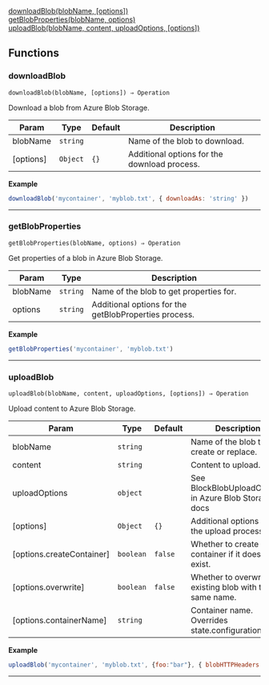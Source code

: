 <dl>
<dt>
    <a href="#downloadblob">downloadBlob(blobName, [options])</a></dt>
<dt>
    <a href="#getblobproperties">getBlobProperties(blobName, options)</a></dt>
<dt>
    <a href="#uploadblob">uploadBlob(blobName, content, uploadOptions, [options])</a></dt>
</dl>


## Functions
### downloadBlob

<p><code>downloadBlob(blobName, [options]) ⇒ Operation</code></p>

Download a blob from Azure Blob Storage.


| Param | Type | Default | Description |
| --- | --- | --- | --- |
| blobName | <code>string</code> |  | Name of the blob to download. |
| [options] | <code>Object</code> | <code>{}</code> | Additional options for the download process. |

**Example**
```js
downloadBlob('mycontainer', 'myblob.txt', { downloadAs: 'string' })
```

* * *

### getBlobProperties

<p><code>getBlobProperties(blobName, options) ⇒ Operation</code></p>

Get properties of a blob in Azure Blob Storage.


| Param | Type | Description |
| --- | --- | --- |
| blobName | <code>string</code> | Name of the blob to get properties for. |
| options | <code>string</code> | Additional options for the getBlobProperties process. |

**Example**
```js
getBlobProperties('mycontainer', 'myblob.txt')
```

* * *

### uploadBlob

<p><code>uploadBlob(blobName, content, uploadOptions, [options]) ⇒ Operation</code></p>

Upload content to Azure Blob Storage.


| Param | Type | Default | Description |
| --- | --- | --- | --- |
| blobName | <code>string</code> |  | Name of the blob to create or replace. |
| content | <code>string</code> |  | Content to upload. |
| uploadOptions | <code>object</code> |  | See BlockBlobUploadOptions in Azure Blob Storage docs |
| [options] | <code>Object</code> | <code>{}</code> | Additional options for the upload process. |
| [options.createContainer] | <code>boolean</code> | <code>false</code> | Whether to create the container if it doesn't exist. |
| [options.overwrite] | <code>boolean</code> | <code>false</code> | Whether to overwrite an existing blob with the same name. |
| [options.containerName] | <code>string</code> |  | Container name. Overrides state.configuration. |

**Example**
```js
uploadBlob('mycontainer', 'myblob.txt', {foo:"bar"}, { blobHTTPHeaders: { blobContentType: 'application/json' } })
```

* * *


